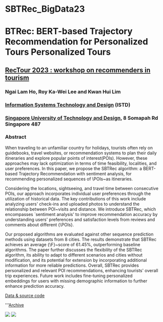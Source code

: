 # SBTRec_BigData23
# BTRec: BERT-based Trajectory Recommendation for Personalized Tours Personalized Tours

## [RecTour 2023 : workshop on recommenders in tourism](https://workshops.ds-ifs.tuwien.ac.at/rectour23/)

### Ngai Lam Ho, Roy Ka-Wei Lee and Kwan Hui Lim 

### [Information Systems Technology and Design](https://istd.sutd.edu.sg/) (ISTD) 

### [Singapore University of Technology and Design](https://www.sutd.edu.sg/), 8 Somapah Rd Singapore 487 

### Abstract

When traveling to an unfamiliar country for holidays, tourists often rely on guidebooks, travel websites,
or recommendation systems to plan their daily itineraries and explore popular points of interest(POIs).
However, these approaches may lack optimization in terms of time feasibility, localities, and user preferences.
In this paper, we propose the SBTRec algorithm: a BERT-based Trajectory Recommendation with sentiment analysis,
for recommending personalized sequences of \POIs~as itineraries.
    
Considering the locations, sightseeing, and travel time between consecutive POIs, our approach incorporates
individual user preferences through the utilization of historical data.
The key contributions of this work include analyzing users' check-ins and uploaded photos to understand the
relationship between POI~visits and distance.
We introduce SBTRec, which encompasses `sentiment analysis' to improve recommendation accuracy by understanding
users' preferences and satisfaction levels from reviews and comments about different {\POIs}.
    
Our proposed algorithms are evaluated against other sequence prediction methods using datasets from 8 cities.
The results demonstrate that SBTRec achieves an average {\F}~score of 61.45\%, outperforming baseline algorithms.
The paper further discusses the flexibility of the SBTRec algorithm, its ability to adapt to different scenarios and cities without modification, and its potential for extension by incorporating additional information for more reliable predictions.
Overall, SBTRec provides personalized and relevant POI recommendations, enhancing tourists' overall trip experiences.
Future work includes fine-tuning personalized embeddings for users with missing demographic information to further enhance prediction accuracy.

[Data & source code](https://github.com/nxh912/SBTRec_BigData23/ "https://github.com/nxh912/SBTRec_BigData23")

'''[Archive](https://arxiv.org/abs/2310.19886 "https://arxiv.org/abs/2310.19886")


![](./)
<img src="./googletag.svg">



